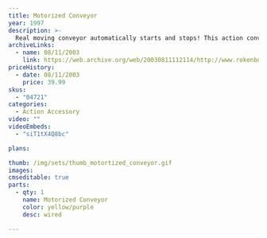 ```yaml
---
title: Motorized Conveyor
year: 1997
description: >-
  Real moving conveyor automatically starts and stops! This action conveyor is powered by the Rokenbok Command Deck. Requires Start Set.
archiveLinks:
  - name: 08/11/2003
    link: https://web.archive.org/web/20030811112114/http://www.rokenbok.com/catalog/pd_aa_motorized_conveyor.html
priceHistory:
  - date: 08/11/2003
    price: 39.99
skus:
  - "04721"
categories: 
  - Action Accessory
video: ""
videoEmbeds:
  - "siT1tX4Q8bc"

plans:

thumb: /img/sets/thumb_motortized_conveyor.gif
images:
cmseditable: true
parts:
  - qty: 1
    name: Motorized Conveyor
    color: yellow/purple
    desc: wired

---
```

